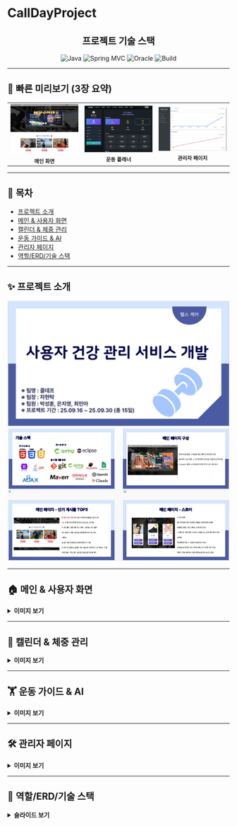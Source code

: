 # CallDayProject

<div align="center">
  
  <h2>프로젝트 기술 스택</h2>
  
  <!-- 간단 배지: 자유롭게 수정/삭제 -->
  <img alt="Java" src="https://img.shields.io/badge/Java-8+-blue">
  <img alt="Spring MVC" src="https://img.shields.io/badge/Spring-MVC-green">
  <img alt="Oracle" src="https://img.shields.io/badge/DB-Oracle-red">
  <img alt="Build" src="https://img.shields.io/badge/Build-Maven-purple">

</div>

---

## 🍪 빠른 미리보기 (3장 요약)

<table>
  <tr>
    <td align="center">
      <img src="/capture/메인화면.JPG" alt="메인" width="260"><br/>
      <sub><b>메인 화면</b></sub>
    </td>
    <td align="center">
      <img src="/capture/운동%20플래너.jpg" alt="운동플래너" width="260"><br/>
      <sub><b>운동 플래너</b></sub>
    </td>
    <td align="center">
      <img src="/capture/관리자페이지.JPG" alt="관리자" width="260"><br/>
      <sub><b>관리자 페이지</b></sub>
    </td>
  </tr>
</table>

---

## 📖 목차
- [프로젝트 소개](#-프로젝트-소개)
- [메인 & 사용자 화면](#-메인--사용자-화면)
- [캘린더 & 체중 관리](#-캘린더--체중-관리)
- [운동 가이드 & AI](#-운동-가이드--ai)
- [관리자 페이지](#-관리자-페이지)
- [역할/ERD/기술 스택](#-역할erd기술-스택)

---

## ✨ 프로젝트 소개
![프로젝트 메인](/ppt/프로젝트%20메인.JPG "메인 화면")
![기술스택&구성](/ppt/기술스택%20및%20구성소개.JPG "기술스택&구성")

---

## 🏠 메인 & 사용자 화면

<details>
<summary><b>이미지 보기</b></summary><br>

![메인화면](/capture/메인화면.JPG "메인화면")

<div align="center"><h3>메인 화면</h3></div>

![인기게시물](/capture/인기게시물.jpg "인기게시물")

<div align="center"><h3>인기게시물</h3></div>

![로그인창](/capture/로그인창.jpg "로그인창")

<div align="center"><h3>로그인</h3></div>

![회원가입](/capture/회원가입창.jpg "회원가입")

<div align="center"><h3>회원가입</h3></div>

![내정보](/capture/내정보페이지.JPG "내정보")

<div align="center"><h3>내정보</h3></div>

</details>

---

## 📅 캘린더 & 체중 관리

<details>
<summary><b>이미지 보기</b></summary><br>

![일정관리](/capture/일정관리.jpg "일정관리")
<div align="center"><h3>일정관리</h3></div>

![캘린더](/capture/캘린더.jpg "캘린더")
<div align="center"><h3>오.운.완 캘린더</h3></div>

![체중관리](/capture/체중관리.jpg "체중관리")
<div align="center"><h3>체중관리 차트</h3></div>

![체중관리](/capture/체중관리(2).jpg "체중관리")
<div align="center"><h3>체중관리 게시</h3></div>

</details>

---

## 🏋 운동 가이드 & AI

<details>
<summary><b>이미지 보기</b></summary><br>

![운동가이드](/capture/운동%20가이드.jpg "운동가이드")
<div align="center"><h3>운동가이드</h3></div>

![운동등록](/capture/운동%20플래너.jpg "운동등록")
<div align="center"><h3>운동플래너</h3></div>

![운동피드](/capture/운동피드.JPG "운동피드")
<div align="center"><h3>운동피드</h3></div>

![게시글](/capture/운동피드_아티클.JPG "게시글")
<div align="center"><h3>게시글</h3></div>

![게시글작성](/capture/imgcreated.jpg "게시글작성")
<div align="center"><h3>게시글작성</h3></div>

![게시글수정](/capture/imgupdate.jpg "게시글수정")
<div align="center"><h3>게시글수정</h3></div>

![AI식단](/capture/AI식단%20추천.jpg "AI식단")
<div align="center"><h3>AI 식단 추천</h3></div>

</details>

---

## 🛠 관리자 페이지

<details>
<summary><b>이미지 보기</b></summary><br>

![관리자페이지](/capture/관리자페이지.JPG "관리자페이지")
<div align="center"><h3>관리자페이지</h3></div>

![공지사항관리](/capture/관리자_공지사항관리.JPG "공지사항관리")
<div align="center"><h3>관리자페이지-공지사항관리</h3></div>

![운동가이드관리](/capture/관리자_운동가이드관리.JPG "운동가이드관리")
<div align="center"><h3>관리자페이지-운동가이드관리</h3></div>

![회원관리](/capture/관리자_회원관리.JPG "회원관리")
<div align="center"><h3>관리자페이지-회원관리</h3></div>

![스토어관리](/capture/관리자_스토어관리.JPG "스토어관리")
<div align="center"><h3>관리자페이지-스토어관리</h3></div>

</details>

---

## 📌 역할/ERD/기술 스택

<details>
<summary><b>슬라이드 보기</b></summary><br>

![역할 부분](/ppt/역할.JPG "역할")
![역할 부분](/ppt/역할2.JPG "역할")
![ERD](/ppt/ERD.JPG "ERD")
![구성](/ppt/구성%20소개%202.JPG "구성")
![구성](/ppt/구성%20소개%203.JPG "구성")
![구성](/ppt/구성%20소개%204.JPG "구성")
![구성](/ppt/구성%20소개%205.JPG "구성")
![구성](/ppt/구성%20소개%206.JPG "구성")
![구성/평가/개선](/ppt/구성%20소개%20끝%20평가%20및%20개선.JPG "구성/평가/개선")

</details>
